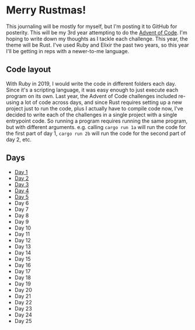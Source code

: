 # Merry Rustmas!

This journaling will be mostly for myself, but I'm posting it to GitHub for posterity.
This will be my 3rd year attempting to do the [Advent of Code](https://adventofcode.com/2020).
I'm hoping to write down my thoughts as I tackle each challenge. This year, the theme will be
Rust. I've used Ruby and Elixir the past two years, so this year I'll be getting in reps with
a newer-to-me language.

## Code layout
With Ruby in 2019, I would write the code in different folders each day. Since it's a scripting
language, it was easy enough to just execute each program on its own. Last year, the Advent of
Code challenges included re-using a lot of code across days, and since Rust requires setting up
a new project just to run the code, plus I actually have to compile code now, I've decided to
write each of the challenges in a single project with a single entrypoint code. So running a
program requires running the same program, but with different arguments. e.g. calling
`cargo run 1a` will run the code for the first part of day 1, `cargo run 2b` will run the code
for the second part of day 2, etc.

## Days
* [Day 1](./src/ex01/JOURNAL.md)
* [Day 2](./src/ex02/JOURNAL.md)
* [Day 3](./src/ex03/JOURNAL.md)
* [Day 4](./src/ex04/JOURNAL.md)
* [Day 5](./src/ex05/JOURNAL.md)
* Day 6
* Day 7
* Day 8
* Day 9
* Day 10
* Day 11
* Day 12
* Day 13
* Day 14
* Day 15
* Day 16
* Day 17
* Day 18
* Day 19
* Day 20
* Day 21
* Day 22
* Day 23
* Day 24
* Day 25
